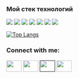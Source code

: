 ### Мой стек технологий

<img src="https://img.shields.io/badge/HTML5-0e0915?style=for-the-badge&logo=HTML5&logoColor=ЦВЕТ ЛОГОТИПА"/> <img src="https://img.shields.io/badge/CSS3-192240?style=for-the-badge&logo=CSS3&logoColor=ЦВЕТ ЛОГОТИПА"/> <img src="https://img.shields.io/badge/SCSS-545a8c?style=for-the-badge&logo=Sass&logoColor=ЦВЕТ ЛОГОТИПА"/> <img src="https://img.shields.io/badge/JavaScript-005067?style=for-the-badge&logo=JavaScript&logoColor=ЦВЕТ ЛОГОТИПА"/> <img src="https://img.shields.io/badge/BEM-d386a7?style=for-the-badge&logo=BEM&logoColor=ЦВЕТ ЛОГОТИПА"/> <img src="https://img.shields.io/badge/gulp-fae28d?style=for-the-badge&logo=gulp&logoColor=ЦВЕТ ЛОГОТИПА"/> <img src="https://img.shields.io/badge/Git-545a8c?style=for-the-badge&logo=Git&logoColor=ЦВЕТ ЛОГОТИПА"/>

[![Top Langs](https://github-readme-stats.vercel.app/api/top-langs/?username=Alexandr13579&layout=compact)](https://github.com/anuraghazra/github-readme-stats)

<h3 align="left">Connect with me:</h3>
<p align="left">
<a href="your link" target="blank"><img align="center" src="https://cdn.jsdelivr.net/npm/simple-icons@3.0.1/icons/twitter.svg" alt="" height="30" width="40" /></a>
<a href="your link" target="blank"><img align="center" src="https://cdn.jsdelivr.net/npm/simple-icons@3.0.1/icons/linkedin.svg" alt="" height="30" width="40" /></a>
<a href="" target="blank"><img align="center" src="https://cdn.jsdelivr.net/npm/simple-icons@3.0.1/icons/phone.svg" alt="" height="30" width="40" /></a>
<a href="https://t.me/Oleks135" target="blank"><img align="center" src="https://cdn.jsdelivr.net/npm/simple-icons@3.0.1/icons/telegram.svg" alt="" height="30" width="40" /></a>
</p>
